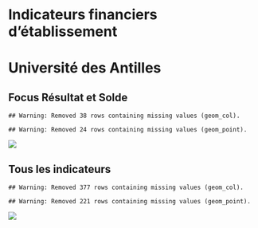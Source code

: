 Indicateurs financiers d’établissement
================

# Université des Antilles

## Focus Résultat et Solde

    ## Warning: Removed 38 rows containing missing values (geom_col).

    ## Warning: Removed 24 rows containing missing values (geom_point).

![](université_des_antilles_files/figure-gfm/etab.focus-1.png)<!-- -->

## Tous les indicateurs

    ## Warning: Removed 377 rows containing missing values (geom_col).

    ## Warning: Removed 221 rows containing missing values (geom_point).

![](université_des_antilles_files/figure-gfm/etab-1.png)<!-- -->
